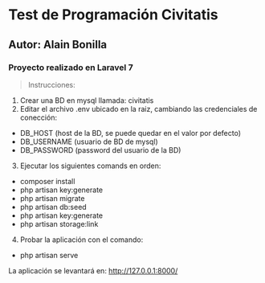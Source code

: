 # Test de Programación Civitatis

## Autor: Alain Bonilla

### Proyecto realizado en Laravel 7

> Instrucciones:

1) Crear una BD en mysql llamada: civitatis 
2) Editar el archivo .env ubicado en la raiz, cambiando las credenciales de conección:
- DB_HOST (host de la BD, se puede quedar en el valor por defecto)
- DB_USERNAME (usuario de BD de mysql)
- DB_PASSWORD (password del usuario de la BD)

3) Ejecutar los siguientes comands en orden:
- composer install
- php artisan key:generate
- php artisan migrate
- php artisan db:seed
- php artisan key:generate
- php artisan storage:link

4) Probar la aplicación con el comando:
- php artisan serve

La aplicación se levantará en: http://127.0.0.1:8000/
